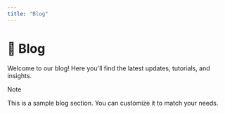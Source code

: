 ```yaml
---
title: "Blog"
---
```


# 📝 Blog

Welcome to our blog! Here you'll find the latest updates, tutorials, and insights.

> [!NOTE]
> This is a sample blog section. You can customize it to match your needs.